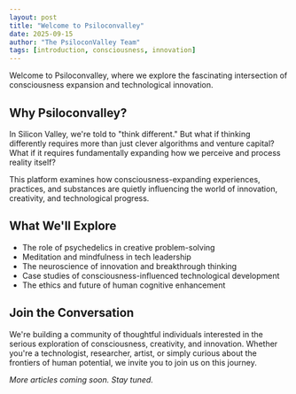 ```yaml
---
layout: post
title: "Welcome to Psiloconvalley"
date: 2025-09-15
author: "The PsiloconValley Team"
tags: [introduction, consciousness, innovation]
---
```


Welcome to Psiloconvalley, where we explore the fascinating intersection of consciousness expansion and technological innovation.

## Why Psiloconvalley?

In Silicon Valley, we're told to "think different." But what if thinking differently requires more than just clever algorithms and venture capital? What if it requires fundamentally expanding how we perceive and process reality itself?

This platform examines how consciousness-expanding experiences, practices, and substances are quietly influencing the world of innovation, creativity, and technological progress.

## What We'll Explore

- The role of psychedelics in creative problem-solving
- Meditation and mindfulness in tech leadership
- The neuroscience of innovation and breakthrough thinking
- Case studies of consciousness-influenced technological development
- The ethics and future of human cognitive enhancement

## Join the Conversation

We're building a community of thoughtful individuals interested in the serious exploration of consciousness, creativity, and innovation. Whether you're a technologist, researcher, artist, or simply curious about the frontiers of human potential, we invite you to join us on this journey.

*More articles coming soon. Stay tuned.*
